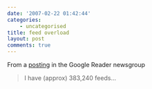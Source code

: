```yaml
---
date: '2007-02-22 01:42:44'
categories:
    - uncategorised
title: feed overload
layout: post
comments: true
---
```


From a
[posting](http://groups.google.com/group/Google-Labs-Reader/browse_frm/thread/abd9d8e9511d2ec9/eed18cd59caebbef?lnk=gst&q=approx&rnum=1#eed18cd59caebbef)
in the Google Reader newsgroup
> I have (approx) 383,240 feeds...
